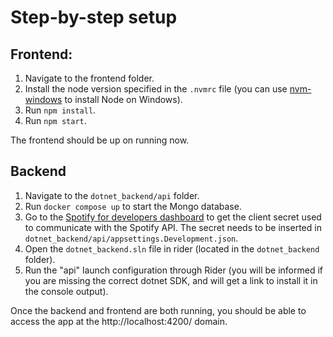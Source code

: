 # Step-by-step setup
## Frontend:
1. Navigate to the frontend folder.
2. Install the node version specified in the `.nvmrc` file (you can use [nvm-windows](https://github.com/coreybutler/nvm-windows) to install Node on Windows).
3. Run `npm install`.
4. Run `npm start`.

The frontend should be up on running now.

## Backend
1. Navigate to the `dotnet_backend/api` folder.
2. Run `docker compose up` to start the Mongo database.
3. Go to the [Spotify for developers dashboard](https://developer.spotify.com/dashboard/543a4066a8a94ff7ab4705453913eb4e/settings) to get the client secret used to communicate with the Spotify API. The secret needs to be inserted in `dotnet_backend/api/appsettings.Development.json`.
3. Open the `dotnet_backend.sln` file in rider (located in the `dotnet_backend` folder).
4. Run the "api" launch configuration through Rider (you will be informed if you are missing the correct dotnet SDK, and will get a link to install it in the console output).

Once the backend and frontend are both running, you should be able to access the app at the http://localhost:4200/ domain.